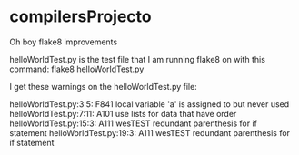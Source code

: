 # compilersProjecto
Oh boy flake8 improvements

helloWorldTest.py is the test file that I am running flake8 on with this command:
flake8 helloWorldTest.py

I get these warnings on the helloWorldTest.py file:


helloWorldTest.py:3:5: F841 local variable 'a' is assigned to but never used
helloWorldTest.py:7:11: A101 use lists for data that have order
helloWorldTest.py:15:3: A111 wesTEST redundant parenthesis for if statement
helloWorldTest.py:19:3: A111 wesTEST redundant parenthesis for if statement
